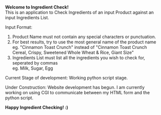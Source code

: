 <b> Welcome to Ingredient Check! </b><br>
This is an application to Check Ingredients of an input Product against an input Ingredients List.

Input Format: 
1. Product Name must not contain any special characters or punctuation.
2. For best results, try to use the most general name of the product name <br>
  eg. "Cinnamon Toast Crunch" instead of "Cinnamon Toast Crunch Cereal, Crispy, Sweetened Whole Wheat & Rice, Giant Size"
3. Ingredients List must list all the ingredients you wish to check for, seperated by commas<br>
  eg. Milk, Sugar, Egg

Current Stage of development: 
Working python script stage. 

Under Construction:
Website development has begun. 
I am currently working on using CGI to communicate between my HTML form and the python script. 

<b> Happy Ingredient Checking! :) </b>
